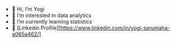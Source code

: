 - 👋 Hi, I’m Yogi
- 👀 I’m interested in data analytics
- 🌱 I’m currently learning statistics
- 💞️ [Linkedin Profile][https://www.linkedin.com/in/yogi-sarumaha-a065a462/]

<!---
sarumaha/sarumaha is a ✨ special ✨ repository because its `README.md` (this file) appears on your GitHub profile.
You can click the Preview link to take a look at your changes.
--->

